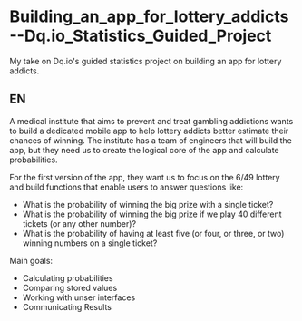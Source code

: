 # Building_an_app_for_lottery_addicts--Dq.io_Statistics_Guided_Project
My take on Dq.io's guided statistics project on building an app for lottery addicts.

EN
--------------------------
A medical institute that aims to prevent and treat gambling addictions wants to build a dedicated mobile app to help lottery addicts better estimate their chances of winning. The institute has a team of engineers that will build the app, but they need us to create the logical core of the app and calculate probabilities.

For the first version of the app, they want us to focus on the 6/49 lottery and build functions that enable users to answer questions like:

- What is the probability of winning the big prize with a single ticket?
- What is the probability of winning the big prize if we play 40 different tickets (or any other number)?
- What is the probability of having at least five (or four, or three, or two) winning numbers on a single ticket?

Main goals:
- Calculating probabilities
- Comparing stored values
- Working with unser interfaces
- Communicating Results
